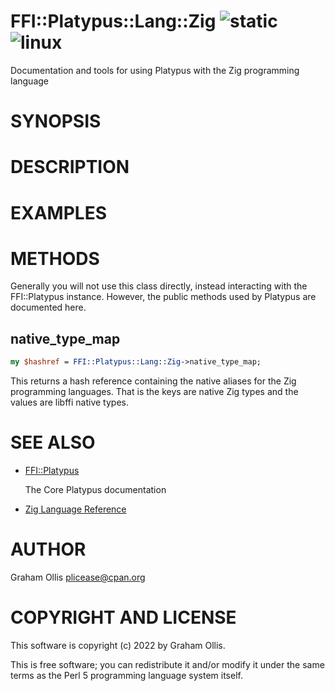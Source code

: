 # FFI::Platypus::Lang::Zig ![static](https://github.com/PerlFFI/FFI-Platypus-Lang-Zig/workflows/static/badge.svg) ![linux](https://github.com/PerlFFI/FFI-Platypus-Lang-Zig/workflows/linux/badge.svg)

Documentation and tools for using Platypus with the Zig programming language

# SYNOPSIS

# DESCRIPTION

# EXAMPLES

# METHODS

Generally you will not use this class directly, instead interacting
with the FFI::Platypus instance. However, the public methods used by
Platypus are documented here.

## native\_type\_map

```perl
my $hashref = FFI::Platypus::Lang::Zig->native_type_map;
```

This returns a hash reference containing the native aliases for the
Zig programming languages. That is the keys are native Zig types
and the values are libffi native types.

# SEE ALSO

- [FFI::Platypus](https://metacpan.org/pod/FFI::Platypus)

    The Core Platypus documentation

- [Zig Language Reference](https://ziglang.org/documentation/master/)

# AUTHOR

Graham Ollis <plicease@cpan.org>

# COPYRIGHT AND LICENSE

This software is copyright (c) 2022 by Graham Ollis.

This is free software; you can redistribute it and/or modify it under
the same terms as the Perl 5 programming language system itself.
